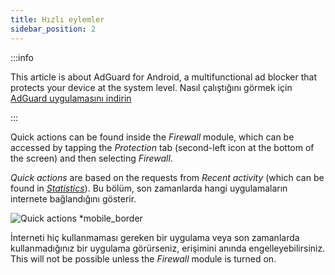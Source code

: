 ```yaml
---
title: Hızlı eylemler
sidebar_position: 2
---
```


:::info

This article is about AdGuard for Android, a multifunctional ad blocker that protects your device at the system level. Nasıl çalıştığını görmek için [AdGuard uygulamasını indirin](https://agrd.io/download-kb-adblock)

:::

Quick actions can be found inside the _Firewall_ module, which can be accessed by tapping the _Protection_ tab (second-left icon at the bottom of the screen) and then selecting _Firewall_.

_Quick actions_ are based on the requests from _Recent activity_ (which can be found in [_Statistics_](/adguard-for-android/features/statistics)). Bu bölüm, son zamanlarda hangi uygulamaların internete bağlandığını gösterir.

![Quick actions \*mobile_border](https://cdn.adtidy.org/blog/new/yigrfquick_actions.png)

İnterneti hiç kullanmaması gereken bir uygulama veya son zamanlarda kullanmadığınız bir uygulama görürseniz, erişimini anında engelleyebilirsiniz. This will not be possible unless the _Firewall_ module is turned on.
